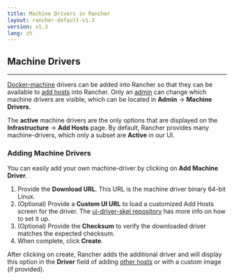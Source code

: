 ```yaml
---
title: Machine Drivers in Rancher
layout: rancher-default-v1.3
version: v1.3
lang: zh
---
```


## Machine Drivers
---

[Docker-machine](https://docs.docker.com/machine/) drivers can be added into Rancher so that they can be available to [add hosts]({{site.baseurl}}/rancher/{{page.version}}/{{page.lang}}/hosts/other/) into Rancher. Only an [admin]({{site.baseurl}}/rancher/{{page.version}}/{{page.lang}}/configuration/access-control/#admin) can change which machine drivers are visible, which can be located in  **Admin** -> **Machine Drivers**.

The **active** machine drivers are the only options that are displayed on the **Infrastructure** -> **Add Hosts** page. By default, Rancher provides many machine-drivers, which only a subset are **Active** in our UI.

### Adding Machine Drivers

You can easily add your own machine-driver by clicking on **Add Machine Driver**.

1. Provide the **Download URL**. This URL is the machine driver binary 64-bit Linux.
2. (Optional) Provide a **Custom UI URL** to load a customized Add Hosts screen for the driver. The [ui-driver-skel repository](https://github.com/rancher/ui-driver-skel) has more info on how to set it up.
3. (Optional) Provide the **Checksum** to verify the downloaded driver matches the expected checksum.
4. When complete, click **Create**.

After clicking on create, Rancher adds the additional driver and will display this option in the **Driver** field of adding [other hosts]({{site.baseurl}}/rancher/{{page.version}}/{{page.lang}}/hosts/other/) or with a custom image (if provided).

